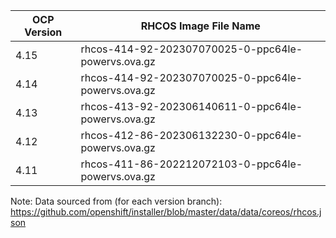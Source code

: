 | OCP Version | RHCOS Image File Name |
| ----------- | --------------------- |
| 4.15 | rhcos-414-92-202307070025-0-ppc64le-powervs.ova.gz |
| 4.14 | rhcos-414-92-202307070025-0-ppc64le-powervs.ova.gz |
| 4.13 | rhcos-413-92-202306140611-0-ppc64le-powervs.ova.gz |
| 4.12 | rhcos-412-86-202306132230-0-ppc64le-powervs.ova.gz |
| 4.11 | rhcos-411-86-202212072103-0-ppc64le-powervs.ova.gz |

Note: Data sourced from (for each version branch): https://github.com/openshift/installer/blob/master/data/data/coreos/rhcos.json

